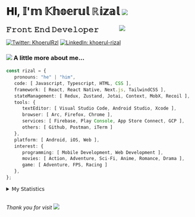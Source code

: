 <h1> 𝐇𝐢, 𝕀'𝕞 𝕂𝕙𝕠𝕖𝕣𝕦𝕝 ℝ𝕚𝕫𝕒𝕝 <img src="https://media.giphy.com/media/mGcNjsfWAjY5AEZNw6/giphy.gif" width="50"></h1>
<img align='right' src="https://media.giphy.com/media/v1.Y2lkPTc5MGI3NjExOWI2ajR2NGJubzBsZHFuaHMwajRrcDNsNXJwOG8yb3F0NjhkNXF4OSZlcD12MV9pbnRlcm5hbF9naWZfYnlfaWQmY3Q9cw/fkZukR450RQ1qnGaq9/giphy.gif" width="200">
<strong style="font-size:20px;">𝙵𝚛𝚘𝚗𝚝 𝙴𝚗𝚍 𝙳𝚎𝚟𝚎𝚕𝚘𝚙𝚎𝚛</strong>
</p></em>

[![Twitter: KhoerulRzl](https://img.shields.io/twitter/follow/KhoerulRzl?style=social)](https://twitter.com/KhoerulRzl)
[![LinkedIn: khoerul-rizal](https://img.shields.io/badge/khoerul--rizal-blue?style=flat-square&logo=Linkedin&logoColor=white&link=https://www.linkedin.com/in/khoerul-rizal/)](https://www.linkedin.com/in/khoerul-rizal/)

### <img src="https://media.giphy.com/media/VgCDAzcKvsR6OM0uWg/giphy.gif" width="50"> A little more about me...

```typescript
const rizal = {
   pronouns: "he" | "him",
   code: [ Javascript, Typescript, HTML, CSS ],
   framework: [ React, React Native, Next.js, TailwindCSS ],
   stateManagement: [ Redux, Zustand, Jotai, Context, MobX, Recoil ],
   tools: {
      textEditor: [ Visual Studio Code, Android Studio, Xcode ],
      browser: [ Arc, Firefox, Chrome ],
      services: [ Firebase, Play Console, App Store Connect, GCP ],
      others: [ Github, Postman, iTerm ]
   },
   platform: [ Android, iOS, Web ],
   interest: {
      programming: [ Mobile Development, Web Development ],
      movies: [ Action, Adventure, Sci-Fi, Anime, Romance, Drama ],
      game: [ Adventure, FPS, Racing ]
   },
};
```

<details>
  <summary>𝖬𝗒 𝖲𝗍𝖺𝗍𝗂𝗌𝗍𝗂𝖼𝗌</summary><br/>
   
<!--START_SECTION:waka-->
![Code Time](http://img.shields.io/badge/Code%20Time-894%20hrs%203%20mins-blue)

![Profile Views](http://img.shields.io/badge/Profile%20Views-20-blue)

**🐱 My GitHub Data** 

> 📦 168.0 kB Used in GitHub's Storage 
 > 
> 🏆 1,222 Contributions in the Year 2024
 > 
> 💼 Opted to Hire
 > 
> 📜 32 Public Repositories 
 > 
> 🔑 8 Private Repositories 
 > 
**I'm an Early 🐤** 

```text
🌞 Morning                12662 commits       █████████░░░░░░░░░░░░░░░░   34.99 % 
🌆 Daytime                15962 commits       ███████████░░░░░░░░░░░░░░   44.11 % 
🌃 Evening                7417 commits        █████░░░░░░░░░░░░░░░░░░░░   20.50 % 
🌙 Night                  148 commits         ░░░░░░░░░░░░░░░░░░░░░░░░░   00.41 % 
```
📅 **I'm Most Productive on Tuesday** 

```text
Monday                   7131 commits        █████░░░░░░░░░░░░░░░░░░░░   19.70 % 
Tuesday                  8180 commits        ██████░░░░░░░░░░░░░░░░░░░   22.60 % 
Wednesday                5981 commits        ████░░░░░░░░░░░░░░░░░░░░░   16.53 % 
Thursday                 6907 commits        █████░░░░░░░░░░░░░░░░░░░░   19.09 % 
Friday                   5328 commits        ████░░░░░░░░░░░░░░░░░░░░░   14.72 % 
Saturday                 1174 commits        █░░░░░░░░░░░░░░░░░░░░░░░░   03.24 % 
Sunday                   1488 commits        █░░░░░░░░░░░░░░░░░░░░░░░░   04.11 % 
```


📊 **This Week I Spent My Time On** 

```text
🕑︎ Time Zone: Asia/Jakarta

💬 Programming Languages: 
TypeScript               23 hrs 37 mins      ██████████░░░░░░░░░░░░░░░   39.46 % 
Other                    14 hrs 19 mins      ██████░░░░░░░░░░░░░░░░░░░   23.93 % 
JavaScript               12 hrs 10 mins      █████░░░░░░░░░░░░░░░░░░░░   20.33 % 
PHP                      4 hrs 30 mins       ██░░░░░░░░░░░░░░░░░░░░░░░   07.53 % 
Figma Design             3 hrs 10 mins       █░░░░░░░░░░░░░░░░░░░░░░░░   05.31 % 

🔥 Editors: 
VS Code                  42 hrs 3 mins       ██████████████████░░░░░░░   70.26 % 
Slack                    12 hrs 11 mins      █████░░░░░░░░░░░░░░░░░░░░   20.36 % 
Figma                    3 hrs 10 mins       █░░░░░░░░░░░░░░░░░░░░░░░░   05.31 % 
Terminal                 1 hr 41 mins        █░░░░░░░░░░░░░░░░░░░░░░░░   02.83 % 
Postman                  41 mins             ░░░░░░░░░░░░░░░░░░░░░░░░░   01.14 % 

💻 Operating System: 
Mac                      59 hrs 51 mins      █████████████████████████   100.00 % 
```

**I Mostly Code in JavaScript** 

```text
JavaScript               41 repos            ████████████████░░░░░░░░░   65.08 % 
TypeScript               13 repos            █████░░░░░░░░░░░░░░░░░░░░   20.63 % 
PHP                      2 repos             █░░░░░░░░░░░░░░░░░░░░░░░░   03.17 % 
Kotlin                   1 repo              ░░░░░░░░░░░░░░░░░░░░░░░░░   01.59 % 
Jupyter Notebook         1 repo              ░░░░░░░░░░░░░░░░░░░░░░░░░   01.59 % 
```



**Timeline**

![Lines of Code chart](https://raw.githubusercontent.com/khoerulrizal/khoerulrizal/main/assets/bar_graph.png)


 Last Updated on 25/08/2024 00:48:43 UTC
<!--END_SECTION:waka-->
</details>
<br/>

<em>Thank you for visit</em> <img src="https://media.giphy.com/media/v1.Y2lkPTc5MGI3NjExcHdvNm1qZWtjaGw0ZjdwM3Z3NnY2dHlueTVuODBta2FiY20wM2YybSZlcD12MV9pbnRlcm5hbF9naWZfYnlfaWQmY3Q9cw/tV25tpdKqdFa9x81k2/giphy.gif" width="40">
